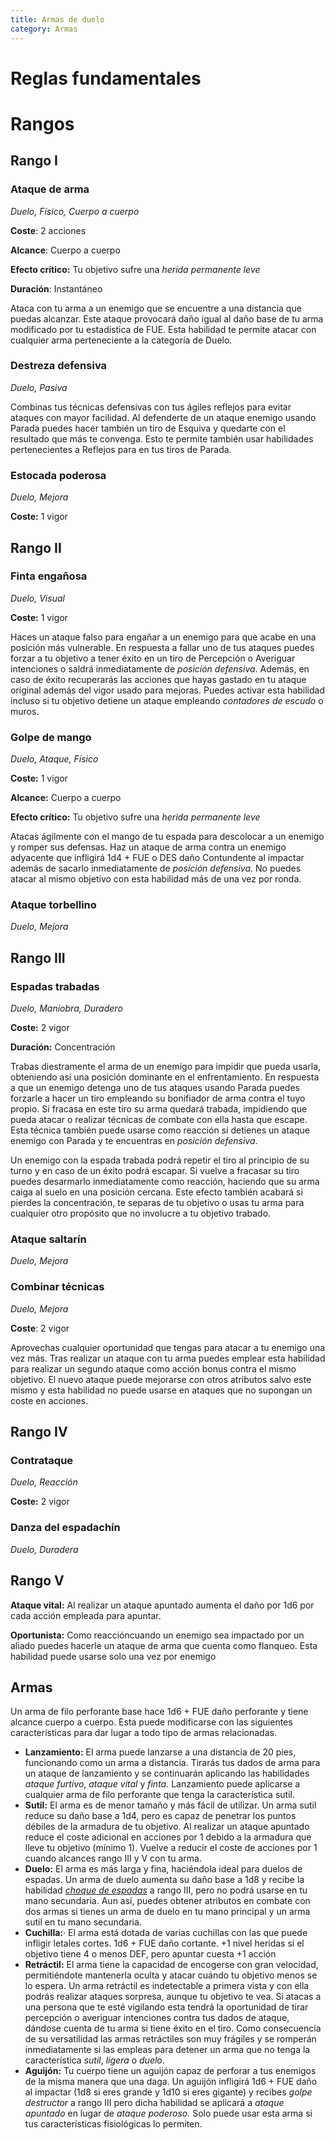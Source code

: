 ```yaml
---
title: Armas de duelo
category: Armas
---
```




# Reglas fundamentales

# Rangos

## Rango I

### Ataque de arma

*Duelo, Físico, Cuerpo a cuerpo*

**Coste**: 2 acciones

**Alcance**: Cuerpo a cuerpo

**Efecto crítico:** Tu objetivo sufre una *herida permanente leve*

**Duración**: Instantáneo

Ataca con tu arma a un enemigo que se encuentre a una distancia que puedas alcanzar. Este ataque provocará daño igual al daño base de tu arma modificado por tu estadística de FUE. Esta habilidad te permite atacar con cualquier arma perteneciente a la categoría de Duelo.

### Destreza defensiva

*Duelo, Pasiva*

Combinas tus técnicas defensivas con tus ágiles reflejos para evitar ataques con mayor facilidad. Al defenderte de un ataque enemigo usando Parada puedes hacer también un tiro de Esquiva y quedarte con el resultado que más te convenga. Esto te permite también usar habilidades pertenecientes a Reflejos para en tus tiros de Parada.

### Estocada poderosa

*Duelo, Mejora*

**Coste:** 1 vigor



## Rango II

### Finta engañosa

*Duelo, Visual*

**Coste:** 1 vigor

Haces un ataque falso para engañar a un enemigo para que acabe en una posición más vulnerable. En respuesta a fallar uno de tus ataques puedes forzar a tu objetivo a tener éxito en un tiro de Percepción o Averiguar intenciones o saldrá inmediatamente de *posición defensiva*. Además, en caso de éxito recuperarás las acciones que hayas gastado en tu ataque original además del vigor usado para mejoras. Puedes activar esta habilidad incluso si tu objetivo detiene un ataque empleando *contadores de escudo* o muros.

### Golpe de mango

*Duelo, Ataque, Físico*

**Coste:** 1 vigor

**Alcance:** Cuerpo a cuerpo

**Efecto crítico:** Tu objetivo sufre una *herida permanente leve*

Atacas ágilmente con el mango de tu espada para descolocar a un enemigo y romper sus defensas. Haz un ataque de arma contra un enemigo adyacente que infligirá 1d4 + FUE o DES daño Contundente al impactar además de sacarlo inmediatamente de *posición defensiva*. No puedes atacar al mismo objetivo con esta habilidad más de una vez por ronda.

### Ataque torbellino

*Duelo, Mejora*

## Rango III 

### Espadas trabadas

*Duelo, Maniobra, Duradero*

**Coste:** 2 vigor

**Duración:** Concentración

Trabas diestramente el arma de un enemigo para impidir que pueda usarla, obteniendo así una posición dominante en el enfrentamiento. En respuesta a que un enemigo detenga uno de tus ataques usando Parada puedes forzarle a hacer un tiro empleando su bonifiador de arma contra el tuyo propio. Si fracasa en este tiro su arma quedará trabada, impidiendo que pueda atacar o realizar técnicas de combate con ella hasta que escape. Esta técnica también puede usarse como reacción si detienes un ataque enemigo con Parada y te encuentras en *posición defensiva*.

Un enemigo con la espada trabada podrá repetir el tiro al principio de su turno y en caso de un éxito podrá escapar. Si vuelve a fracasar su tiro puedes desarmarlo inmediatamente como reacción, haciendo que su arma caiga al suelo en una posición cercana. Este efecto también acabará si pierdes la concentración, te separas de tu objetivo o usas tu arma para cualquier otro propósito que no involucre a tu objetivo trabado.

### Ataque saltarín

*Duelo, Mejora*

### Combinar técnicas

*Duelo, Mejora*

**Coste**: 2 vigor

Aprovechas cualquier oportunidad que tengas para atacar a tu enemigo una vez más. Tras realizar un ataque con tu arma puedes emplear esta habilidad para realizar un segundo ataque como acción bonus contra el mismo objetivo. El nuevo ataque puede mejorarse con otros atributos salvo este mismo y esta habilidad no puede usarse en ataques que no supongan un coste en acciones.

## Rango IV

### Contrataque

*Duelo, Reacción*

**Coste:** 2 vigor

### Danza del espadachín

*Duelo, Duradera*



## Rango V 

**Ataque vital:** Al realizar un ataque apuntado aumenta el daño por 1d6 por cada acción empleada para apuntar.

**Oportunista:** Como reaccióncuando un enemigo sea impactado por un aliado puedes hacerle un ataque de arma que cuenta como flanqueo. Esta habilidad puede usarse solo una vez por enemigo 

## Armas

Un arma de filo perforante base hace 1d6 + FUE daño perforante y tiene alcance cuerpo a cuerpo. Esta puede modificarse con las siguientes características para dar lugar a todo tipo de armas relacionadas.

- **Lanzamiento:** El arma puede lanzarse a una distancia de 20 pies, funcionando como un arma a distancia. Tirarás tus dados de arma para un ataque de lanzamiento y se continuarán aplicando las habilidades *ataque furtivo*, *ataque vital* y *finta*. Lanzamiento puede aplicarse a cualquier arma de filo perforante que tenga la característica sutil.
- **Sutil:** El arma es de menor tamaño y más fácil de utilizar. Un arma sutil reduce su daño base a 1d4, pero es capaz de penetrar los puntos débiles de la armadura de tu objetivo. Al realizar un ataque apuntado reduce el coste adicional en acciones por 1 debido a la armadura que lleve tu objetivo (mínimo 1). Vuelve a reducir el coste de acciones por 1 cuando alcances rango III y V con tu arma.
- **Duelo:** El arma es más larga y fina, haciéndola ideal para duelos de espadas. Un arma de duelo aumenta su daño base a 1d8 y recibe la habilidad [*choque de espadas*](https://raldamain.com/rules/Rangos/Armas/filos%20cortantes.html#rango-iii) a rango III, pero no podrá usarse en tu mano secundaria. Aun así, puedes obtener atributos en combate con dos armas si tienes un arma de duelo en tu mano principal y un arma sutil en tu mano secundaria.
- **Cuchilla:**· El arma está dotada de varias cuchillas con las que puede infligir letales cortes. 1d6 + FUE daño cortante. +1 nivel heridas si el objetivo tiene 4 o menos DEF, pero apuntar cuesta +1 acción
- **Retráctil:** El arma tiene la capacidad de encogerse con gran velocidad, permitiéndote mantenerla oculta y atacar cuándo tu objetivo menos se lo espera. Un arma retráctil es indetectable a primera vista y con ella podrás realizar ataques sorpresa, aunque tu objetivo te vea. Si atacas a una persona que te esté vigilando esta tendrá la oportunidad de tirar percepción o averiguar intenciones contra tus dados de ataque, dándose cuenta de tu arma si tiene éxito en el tiro. Como consecuencia de su versatilidad las armas retráctiles son muy frágiles y se romperán inmediatamente si las empleas para detener un arma que no tenga la característica *sutil*, *ligera* o *duelo*.
- **Aguijón:** Tu cuerpo tiene un aguijón capaz de perforar a tus enemigos de la misma manera que una daga. Un aguijón infligirá 1d6 + FUE daño al impactar (1d8 si eres grande y 1d10 si eres gigante) y recibes *golpe destructor* a rango III pero dicha habilidad se aplicará a *ataque apuntado* en lugar de *ataque poderoso.* Solo puede usar esta arma si tus características fisiológicas lo permiten.